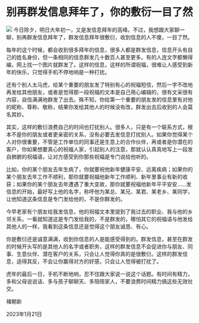 # 别再群发信息拜年了，你的敷衍一目了然

![](https://inews.gtimg.com/newsapp_bt/0/15622497400/1000)
今日除夕，明日大年初一，又是发信息拜年的高峰。不过，我想跟大家聊一聊，别再群发信息拜年了，群发信息拜年很敷衍，收到信息的人不傻，一目了然。

每年的这个时候，都会收到很多拜年的信息，很多人都是群发信息，信息开头有自己的姓名身份，但一条相同的信息群发几十数百人甚至更多。有的人连文字都懒得编，网上找一个图片就群发了。这样的信息，这样的所谓祝福，很难让人感受到新年的快乐，只觉得手机不停地响是一种打扰。

还有个别人太马虎，给某个重要的朋友发了特别有心的祝福短信，然后一字不改地再发给其他朋友，或者是觉得那一段祝福的文本是自己用心编辑的，很有文采很有内容，自信满满地群发了出去。殊不知，你给第一个重要的朋友发的信息里有对他的昵称、尊称、敬称，结果你发给其他人的时候没有改，群发出去后收到的人会莫名其妙。

其实，这样的敷衍浪费自己的时间也打扰别人。很多人，只是有一个联系方式，根本不是你的朋友或者更亲密的关系，没有必要去发信息打扰别人。如果你觉得某个人对你很重要，不管是工作单位的同事还是生意上的合作伙伴，再或者是你潜在的客户，你如果想要真心的祝福人家，引起别人的注意，那就认认真真地写上一段发自肺腑的祝福语，让对方感受到你那些祝福是专门说给他听的。

比如，你的某个朋友去年生病了，你就要祝他新年健康平安、远离疾病；如果你的某个朋友去年工作不顺利，那你就要祝福他新年工作顺利、新年里事业有新的收获；如果你的某个朋友去年遭遇了重大变故，那你就要祝福他新年平平安安……发信息的开始，最好写上他的名字，称呼他为某总、某兄、某君、某老乡、某同学，让他知道这条信息是专门发给他的，不是你群发的。

今早老家有个朋友给我发信息，他的祝福文本里提到了我过去的职业、我与他的乡邻关系，一看就知道这是专门发给我的，不是群发的，哪怕其它的祝福语与他发给其他人的一样，我看到这条信息还是觉得这个朋友诚恳、有心。

你是敷衍还是诚意满满，收到你信息的人是能感受得到的。群发信息，甚至在群发的时候开头写的是其他人的名字或者职务，这样的群发信息不会促进你与朋友、同事、生意伙伴、潜在客户的关系，只会让人觉得你真的是很敷衍。这样的群发信息，适得其反，不会让你赢得对方的好感，只会让人觉得被打扰了。

虎年的最后一日，手机不断地响，忍不住跟大家说一说这个话题。有时间有精力，多和父母说说话、多与孩子聊聊天、多陪陪家人，不要浪费时间精力搞这些无效社交。

褚朝新

2023年1月21日

